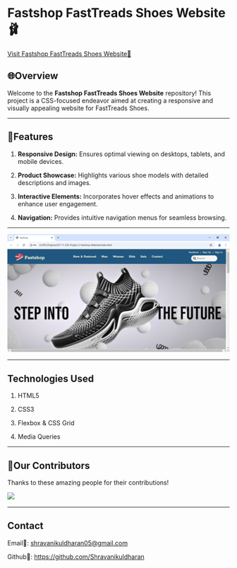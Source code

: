 # Fastshop FastTreads Shoes Website🩰
[Visit Fastshop FastTreads Shoes Website📌](https://fastshop-fasttreads-shoes.netlify.app)

## 🌐Overview
Welcome to the **Fastshop FastTreads Shoes Website** repository! This project is a CSS-focused endeavor aimed at creating a responsive and visually appealing website for FastTreads Shoes.

---
## 🎯Features
1. **Responsive Design:** Ensures optimal viewing on desktops, tablets, and mobile devices.
   
2. **Product Showcase:** Highlights various shoe models with detailed descriptions and images.​

3. **Interactive Elements:** Incorporates hover effects and animations to enhance user engagement.​

4. **Navigation:** Provides intuitive navigation menus for seamless browsing.

---

![Website Screenshot](./images/img/Screenshot-website.png)

---

##  Technologies Used

1. HTML5
   
2. CSS3
   
3. Flexbox & CSS Grid
   
4. Media Queries
   
---

## 🚀Our Contributors

Thanks to these amazing people for their contributions!  

<a href="https://github.com/Shravanikuldharan/ICP-11-CSS-Project-2-Fastshop-Website/graphs/contributors">
  <img src="https://contrib.rocks/image?repo=Shravanikuldharan/ICP-11-CSS-Project-2-Fastshop-Website" />
</a>

---

## Contact
Email📧: shravanikuldharan05@gmail.com

Github📌: https://github.com/Shravanikuldharan